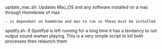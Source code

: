 update_mac.sh: Updates Mac_OS and any software installed on a mac through Homebrew of mas

	- is dependant on homebrew and mas to run so these must be installed






spotify.sh: if Spotifyd is left running for a long time it has a tendancy to not output sound wwhen playing. This is a very simple script to kill both processes then relaunch them
